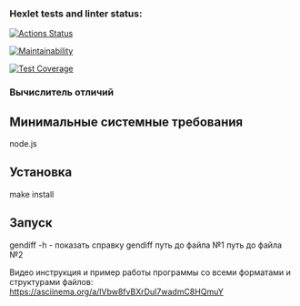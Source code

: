 ### Hexlet tests and linter status:
[![Actions Status](https://github.com/Evgeny111111/frontend-project-46/actions/workflows/hexlet-check.yml/badge.svg)](https://github.com/Evgeny111111/frontend-project-46/actions)

[![Maintainability](https://api.codeclimate.com/v1/badges/52ee8f1381556ffde76c/maintainability)](https://codeclimate.com/github/Evgeny111111/frontend-project-46/maintainability)

[![Test Coverage](https://api.codeclimate.com/v1/badges/52ee8f1381556ffde76c/test_coverage)](https://codeclimate.com/github/Evgeny111111/frontend-project-46/test_coverage)

### Вычислитель отличий

## Минимальные системные требования
node.js

## Установка
make install

## Запуск
gendiff -h - показать справку
gendiff путь до файла №1 путь до файла №2

Видео инструкция и пример работы программы со всеми форматами и структурами файлов:
https://asciinema.org/a/lVbw8fvBXrDuI7wadmC8HQmuY